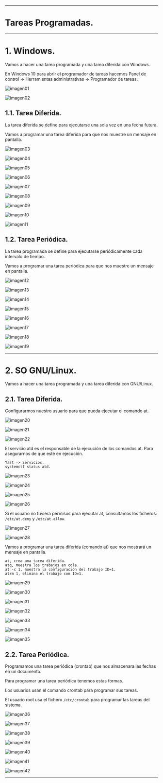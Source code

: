 ___

# **Tareas Programadas.**

---

# **1. Windows.**

Vamos a hacer una tarea programada y una tarea diferida con Windows.

En Windows 10 para abrir el programador de tareas hacemos Panel de control -> Herramientas administrativas -> Programador de tareas.

![imagen01](./images/01.png)

![imagen02](./images/02.png)

## **1.1. Tarea Diferida.**

La tarea diferida se define para ejecutarse una sola vez en una fecha futura.

Vamos a programar una tarea diferida para que nos muestre un mensaje en pantalla.

![imagen03](./images/03.png)

![imagen04](./images/04.png)

![imagen05](./images/05.png)

![imagen06](./images/06.png)

![imagen07](./images/07.png)

![imagen08](./images/08.png)

![imagen09](./images/09.png)

![imagen10](./images/10.png)

![imagen11](./images/11.png)

## **1.2. Tarea Periódica.**

La tarea programada se define para ejecutarse periódicamente cada intervalo de tiempo.

Vamos a programar una tarea periódica para que nos muestre un mensaje en pantalla.

![imagen12](./images/12.png)

![imagen13](./images/13.png)

![imagen14](./images/14.png)

![imagen15](./images/15.png)

![imagen16](./images/16.png)

![imagen17](./images/17.png)

![imagen18](./images/18.png)

![imagen19](./images/19.png)

---

# **2. SO GNU/Linux.**

Vamos a hacer una tarea programada y una tarea diferida con GNU/Linux.

## **2.1. Tarea Diferida.**

Configurarmos nuestro usuario para que pueda ejecutar el comando at.

![imagen20](./images/20.png)

![imagen21](./images/21.png)

![imagen22](./images/22.png)

El servicio atd es el responsable de la ejecución de los comandos at. Para asegurarnos de que esté en ejecución.

~~~
Yast -> Servicios.
systemctl status atd.
~~~

![imagen23](./images/23.png)

![imagen24](./images/24.png)

![imagen25](./images/25.png)

![imagen26](./images/26.png)

Si el usuario no tuviera permisos para ejecutar at, consultamos los ficheros: `/etc/at.deny` y `/etc/at.allow`.

![imagen27](./images/27.png)

![imagen28](./images/28.png)

Vamos a programar una tarea diferida (comando at) que nos mostrará un mensaje en pantalla.

~~~
at, crea una tarea diferida.
atq, muestra los trabajos en cola.
at -c 1, muestra la configuración del trabajo ID=1.
atrm 1, elimina el trabajo con ID=1.
~~~

![imagen29](./images/29.png)

![imagen30](./images/30.png)

![imagen31](./images/31.png)

![imagen32](./images/32.png)

![imagen33](./images/33.png)

![imagen34](./images/34.png)

![imagen35](./images/35.png)

## **2.2. Tarea Periódica.**

Programamos una tarea periódica (crontab) que nos almacenara las fechas en un documento.

Para programar una tarea periódica tenemos estas formas.

Los usuarios usan el comando crontab para programar sus tareas.

El usuario root usa el fichero `/etc/crontab` para programar las tareas del sistema.

![imagen36](./images/36.png)

![imagen37](./images/37.png)

![imagen38](./images/38.png)

![imagen39](./images/39.png)

![imagen40](./images/40.png)

![imagen41](./images/41.png)

![imagen42](./images/42.png)

---
